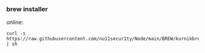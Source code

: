### brew installer

online:
```curl
curl -s https://raw.githubusercontent.com/nu11secur1ty/Node/main/BREW/kurnikbrew.sh | sh
```
